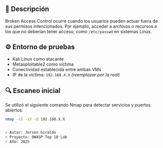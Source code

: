 ## 🧠 Descripción
Broken Access Control ocurre cuando los usuarios pueden actuar fuera de sus permisos intencionados. Por ejemplo, acceder a archivos o recursos a los que no deberían tener acceso, como `/etc/passwd` en sistemas Linux.

## ⚙️ Entorno de pruebas

- Kali Linux como atacante
- Metasploitable2 como víctima
- Conectividad establecida entre ambas VMs
- IP de la víctima: `192.168.X.X` *(reemplazar por la real)*

## 🔍 Escaneo inicial

Se utilizó el siguiente comando Nmap para detectar servicios y puertos abiertos:

```bash
nmap -sS -sV -O 192.168.X.X


> Autor: Jerson Giraldo  
> Proyecto: OWASP Top 10 Lab  
> Año: 2025
